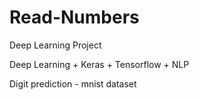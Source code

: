 # Read-Numbers
Deep Learning Project

Deep Learning + Keras + Tensorflow + NLP

Digit prediction - mnist dataset
